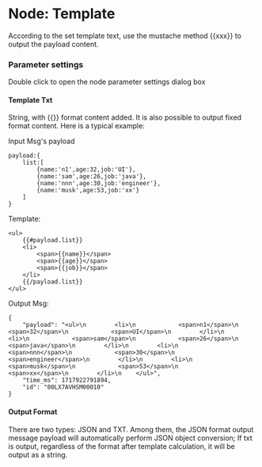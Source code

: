 Node: Template
==




According to the set template text, use the mustache method {{xxx}} to output the payload content.

### Parameter settings

Double click to open the node parameter settings dialog box

#### Template Txt

String, with {{}} format content added. It is also possible to output fixed format content. Here is a typical example:

Input Msg's payload

```
payload:{
    list:[
        {name:'n1',age:32,job:'UI'},
        {name:'sam',age:26,job:'java'},
        {name:'nnn',age:30,job:'engineer'},
        {name:'musk',age:53,job:'xx'}
    ]
}
```

Template:

```
<ul>
    {{#payload.list}}
    <li>
        <span>{{name}}</span>
        <span>{{age}}</span>
        <span>{{job}}</span>
    </li>
    {{/payload.list}}
</ul>
```

Output Msg:

```
{
	"payload": "<ul>\n        <li>\n            <span>n1</span>\n            <span>32</span>\n            <span>UI</span>\n        </li>\n        <li>\n            <span>sam</span>\n            <span>26</span>\n            <span>java</span>\n        </li>\n        <li>\n            <span>nnn</span>\n            <span>30</span>\n            <span>engineer</span>\n        </li>\n        <li>\n            <span>musk</span>\n            <span>53</span>\n            <span>xx</span>\n        </li>\n    </ul>",
	"time_ms": 1717922791894,
	"id": "00LX7AVHSM00010"
}
```

#### Output Format

There are two types: JSON and TXT. Among them, the JSON format output message payload will automatically perform JSON
object conversion; If txt is output, regardless of the format after template calculation, it will be output as a string.

